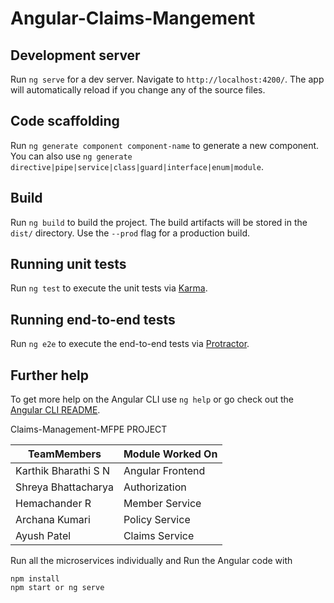 # Angular-Claims-Mangement

## Development server

Run `ng serve` for a dev server. Navigate to `http://localhost:4200/`. The app will automatically reload if you change any of the source files.

## Code scaffolding

Run `ng generate component component-name` to generate a new component. You can also use `ng generate directive|pipe|service|class|guard|interface|enum|module`.

## Build

Run `ng build` to build the project. The build artifacts will be stored in the `dist/` directory. Use the `--prod` flag for a production build.

## Running unit tests

Run `ng test` to execute the unit tests via [Karma](https://karma-runner.github.io).

## Running end-to-end tests

Run `ng e2e` to execute the end-to-end tests via [Protractor](http://www.protractortest.org/).

## Further help

To get more help on the Angular CLI use `ng help` or go check out the [Angular CLI README](https://github.com/angular/angular-cli/blob/master/README.md).


Claims-Management-MFPE PROJECT 
 
|TeamMembers|Module Worked On|
|--|--|
|Karthik Bharathi S N  | Angular Frontend|
|  Shreya Bhattacharya|Authorization |
| Hemachander R | Member Service |
|Archana Kumari  |Policy Service  |
| Ayush Patel  | Claims Service |

  Run all the microservices individually and Run the Angular code 
  with 
  

    npm install
    npm start or ng serve

